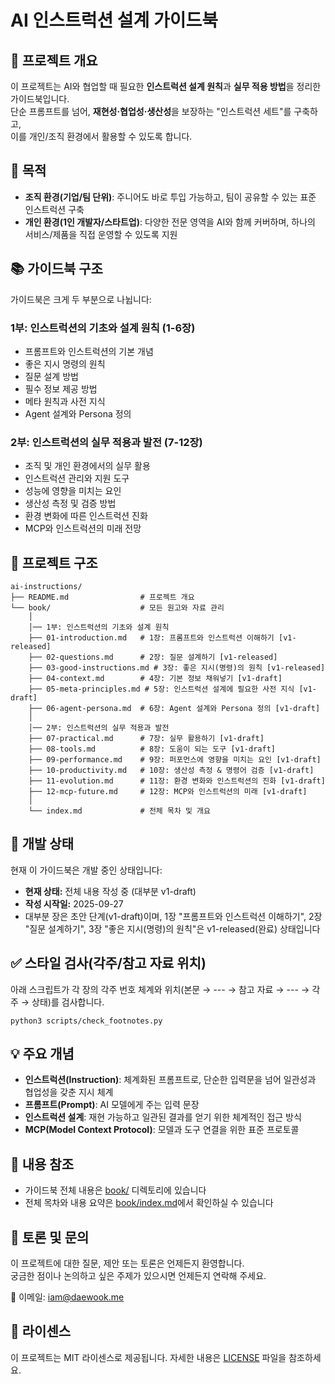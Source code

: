 # AI 인스트럭션 설계 가이드북

## 📌 프로젝트 개요
이 프로젝트는 AI와 협업할 때 필요한 **인스트럭션 설계 원칙**과 **실무 적용 방법**을 정리한 가이드북입니다.  
단순 프롬프트를 넘어, **재현성·협업성·생산성**을 보장하는 "인스트럭션 세트"를 구축하고,  
이를 개인/조직 환경에서 활용할 수 있도록 합니다.

## 🎯 목적
- **조직 환경(기업/팀 단위)**: 주니어도 바로 투입 가능하고, 팀이 공유할 수 있는 표준 인스트럭션 구축
- **개인 환경(1인 개발자/스타트업)**: 다양한 전문 영역을 AI와 함께 커버하며, 하나의 서비스/제품을 직접 운영할 수 있도록 지원

## 📚 가이드북 구조
가이드북은 크게 두 부분으로 나뉩니다:

### 1부: 인스트럭션의 기초와 설계 원칙 (1-6장)
- 프롬프트와 인스트럭션의 기본 개념
- 좋은 지시 명령의 원칙
- 질문 설계 방법
- 필수 정보 제공 방법
- 메타 원칙과 사전 지식
- Agent 설계와 Persona 정의

### 2부: 인스트럭션의 실무 적용과 발전 (7-12장)
- 조직 및 개인 환경에서의 실무 활용
- 인스트럭션 관리와 지원 도구
- 성능에 영향을 미치는 요인
- 생산성 측정 및 검증 방법
- 환경 변화에 따른 인스트럭션 진화
- MCP와 인스트럭션의 미래 전망

## 📂 프로젝트 구조
```plaintext
ai-instructions/
├── README.md                # 프로젝트 개요
└── book/                    # 모든 원고와 자료 관리
    │
    │── 1부: 인스트럭션의 기초와 설계 원칙
    ├── 01-introduction.md   # 1장: 프롬프트와 인스트럭션 이해하기 [v1-released]
    ├── 02-questions.md      # 2장: 질문 설계하기 [v1-released]
    ├── 03-good-instructions.md # 3장: 좋은 지시(명령)의 원칙 [v1-released]
    ├── 04-context.md        # 4장: 기본 정보 채워넣기 [v1-draft]
    ├── 05-meta-principles.md # 5장: 인스트럭션 설계에 필요한 사전 지식 [v1-draft]
    ├── 06-agent-persona.md  # 6장: Agent 설계와 Persona 정의 [v1-draft]
    │
    │── 2부: 인스트럭션의 실무 적용과 발전
    ├── 07-practical.md      # 7장: 실무 활용하기 [v1-draft]
    ├── 08-tools.md          # 8장: 도움이 되는 도구 [v1-draft]
    ├── 09-performance.md    # 9장: 퍼포먼스에 영향을 미치는 요인 [v1-draft]
    ├── 10-productivity.md   # 10장: 생산성 측정 & 명령어 검증 [v1-draft]
    ├── 11-evolution.md      # 11장: 환경 변화와 인스트럭션의 진화 [v1-draft]
    ├── 12-mcp-future.md     # 12장: MCP와 인스트럭션의 미래 [v1-draft]
    │
    └── index.md             # 전체 목차 및 개요
```

## 📝 개발 상태
현재 이 가이드북은 개발 중인 상태입니다:
- **현재 상태:** 전체 내용 작성 중 (대부분 v1-draft)
- **작성 시작일:** 2025-09-27
- 대부분 장은 초안 단계(v1-draft)이며, 1장 "프롬프트와 인스트럭션 이해하기", 2장 "질문 설계하기", 3장 "좋은 지시(명령)의 원칙"은 v1-released(완료) 상태입니다

## ✅ 스타일 검사(각주/참고 자료 위치)
아래 스크립트가 각 장의 각주 번호 체계와 위치(본문 → --- → 참고 자료 → --- → 각주 → 상태)를 검사합니다.

```
python3 scripts/check_footnotes.py
```

## 💡 주요 개념
- **인스트럭션(Instruction)**: 체계화된 프롬프트로, 단순한 입력문을 넘어 일관성과 협업성을 갖춘 지시 체계
- **프롬프트(Prompt)**: AI 모델에게 주는 입력 문장
- **인스트럭션 설계**: 재현 가능하고 일관된 결과를 얻기 위한 체계적인 접근 방식
- **MCP(Model Context Protocol)**: 모델과 도구 연결을 위한 표준 프로토콜

## 📖 내용 참조
- 가이드북 전체 내용은 [book/](book/) 디렉토리에 있습니다
- 전체 목차와 내용 요약은 [book/index.md](book/index.md)에서 확인하실 수 있습니다

## 💬 토론 및 문의
이 프로젝트에 대한 질문, 제안 또는 토론은 언제든지 환영합니다.  
궁금한 점이나 논의하고 싶은 주제가 있으시면 언제든지 연락해 주세요.

📧 이메일: iam@daewook.me

## 📄 라이센스
이 프로젝트는 MIT 라이센스로 제공됩니다. 자세한 내용은 [LICENSE](LICENSE) 파일을 참조하세요.
